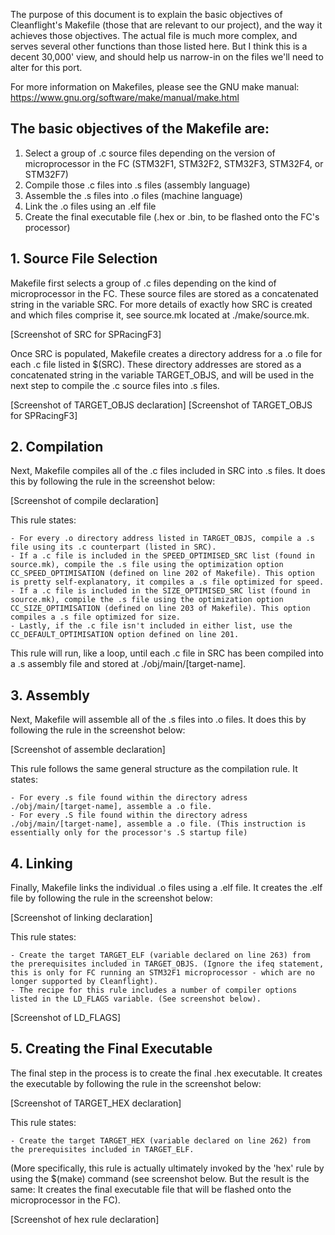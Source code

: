 The purpose of this document is to explain the basic objectives of Cleanflight's Makefile (those that are relevant to our project), and the way it achieves those objectives. The actual file is much more complex, and serves several other functions than those listed here. But I think this is a decent 30,000' view, and should help us narrow-in on the files we'll need to alter for this port.

For more information on Makefiles, please see the GNU make manual: https://www.gnu.org/software/make/manual/make.html


## The basic objectives of the Makefile are:

1. Select a group of .c source files depending on the version of microprocessor in the FC (STM32F1, STM32F2, STM32F3, STM32F4, or STM32F7)
2. Compile those .c files into .s files (assembly language)
3. Assemble the .s files into .o files (machine language)
4. Link the .o files using an .elf file
5. Create the final executable file (.hex or .bin, to be flashed onto the FC's processor)

## 1. Source File Selection

Makefile first selects a group of .c files depending on the kind of microprocessor in the FC. These source files are stored as a concatenated string in the variable SRC. For more details of exactly how SRC is created and which files comprise it, see source.mk located at ./make/source.mk.

[Screenshot of SRC for SPRacingF3]

Once SRC is populated, Makefile creates a directory address for a .o file for each .c file listed in $(SRC). These directory addresses are stored as a concatenated string in the variable TARGET_OBJS, and will be used in the next step to compile the .c source files into .s files.

[Screenshot of TARGET_OBJS declaration]
[Screenshot of TARGET_OBJS for SPRacingF3]

## 2. Compilation

Next, Makefile compiles all of the .c files included in SRC into .s files. It does this by following the rule in the screenshot below:

[Screenshot of compile declaration]

This rule states:

	- For every .o directory address listed in TARGET_OBJS, compile a .s file using its .c counterpart (listed in SRC).
	- If a .c file is included in the SPEED_OPTIMISED_SRC list (found in source.mk), compile the .s file using the optimization option CC_SPEED_OPTIMISATION (defined on line 202 of Makefile). This option is pretty self-explanatory, it compiles a .s file optimized for speed.
	- If a .c file is included in the SIZE_OPTIMISED_SRC list (found in source.mk), compile the .s file using the optimization option CC_SIZE_OPTIMISATION (defined on line 203 of Makefile). This option compiles a .s file optimized for size.
	- Lastly, if the .c file isn't included in either list, use the CC_DEFAULT_OPTIMISATION option defined on line 201.

This rule will run, like a loop, until each .c file in SRC has been compiled into a .s assembly file and stored at ./obj/main/[target-name].

## 3. Assembly

Next, Makefile will assemble all of the .s files into .o files. It does this by following the rule in the screenshot below:

[Screenshot of assemble declaration]

This rule follows the same general structure as the compilation rule. It states:

	- For every .s file found within the directory adress ./obj/main/[target-name], assemble a .o file.
	- For every .S file found within the directory adress ./obj/main/[target-name], assemble a .o file. (This instruction is essentially only for the processor's .S startup file)

## 4. Linking

Finally, Makefile links the individual .o files using a .elf file. It creates the .elf file by following the rule in the screenshot below:

[Screenshot of linking declaration]

This rule states:

	- Create the target TARGET_ELF (variable declared on line 263) from the prerequisites included in TARGET_OBJS. (Ignore the ifeq statement, this is only for FC running an STM32F1 microprocessor - which are no longer supported by Cleanflight).
	- The recipe for this rule includes a number of compiler options listed in the LD_FLAGS variable. (See screenshot below).
	
[Screenshot of LD_FLAGS]

## 5. Creating the Final Executable

The final step in the process is to create the final .hex executable. It creates the executable by following the rule in the screenshot below:

[Screenshot of TARGET_HEX declaration]

This rule states:

	- Create the target TARGET_HEX (variable declared on line 262) from the prerequisites included in TARGET_ELF.

(More specifically, this rule is actually ultimately invoked by the 'hex' rule by using the $(make) command (see screenshot below. But the result is the same: It creates the final executable file that will be flashed onto the microprocessor in the FC).

[Screenshot of hex rule declaration]
